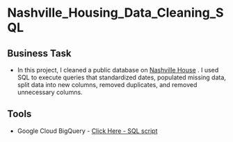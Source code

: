 # Nashville_Housing_Data_Cleaning_SQL
## Business Task
* In this project, I cleaned a public database on [Nashville House](https://data.nashville.gov/) . I used SQL to execute queries that standardized dates, populated missing data, split data into new columns, removed duplicates, and removed unnecessary columns.
## Tools
* Google Cloud BigQuery - [Click Here - SQL script](https://github.com/Mo-Al0/Nashville_Housing_Data_Cleaning_SQL/blob/e46f41a6d8656b41dbe4387214cf0109c9829c74/Data_Cleaning_With_SQL)
